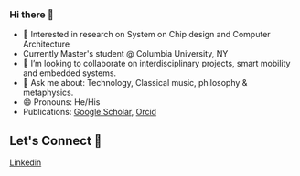 ### Hi there 👋

- 🌱 Interested in research on System on Chip design and Computer Architecture 
- Currently Master's student @ Columbia University, NY
- 👯 I’m looking to collaborate on interdisciplinary projects, smart mobility and embedded systems. 
- 💬 Ask me about: Technology, Classical music, philosophy & metaphysics. 
- 😄 Pronouns: He/His
- Publications: [Google Scholar](https://scholar.google.co.in/citations?user=8ywhEMYAAAAJ&hl=en),  [Orcid](https://orcid.org/0000-0001-8335-8806/) 

## Let's Connect 🔗
[Linkedin](https://linkedin.com/in/srivatsan-raveendran/)
